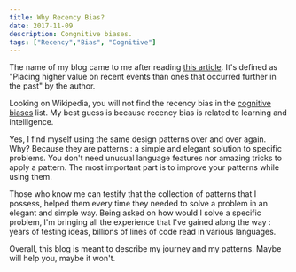 ```yaml
---
title: Why Recency Bias?
date: 2017-11-09
description: Congnitive biases.
tags: ["Recency","Bias", "Cognitive"]
---
```


The name of my blog came to me after reading
[this article](https://hackernoon.com/cognitive-biases-in-programming-5e937707c27b). It's defined as "Placing higher value on recent events than ones that occurred further in the past" by the author.

Looking on Wikipedia, you will not find the recency bias in the [cognitive biases](https://en.wikipedia.org/wiki/List_of_cognitive_biases) list. My best guess is because recency bias is related to learning and intelligence.

Yes, I find myself using the same design patterns over and over again. Why? Because they are patterns : a simple and elegant solution to specific problems. You don't need unusual language features nor amazing tricks to apply a pattern. The most important part is to improve your patterns while using them.

Those who know me can testify that the collection of patterns that I possess, helped them every time they needed to solve a problem in an elegant and simple way. Being asked on how would I solve a specific problem, I'm bringing all the experience that I've gained along the way : years of testing ideas, billions of lines of code read in various languages.

Overall, this blog is meant to describe my journey and my patterns. Maybe will help you, maybe it won't.
